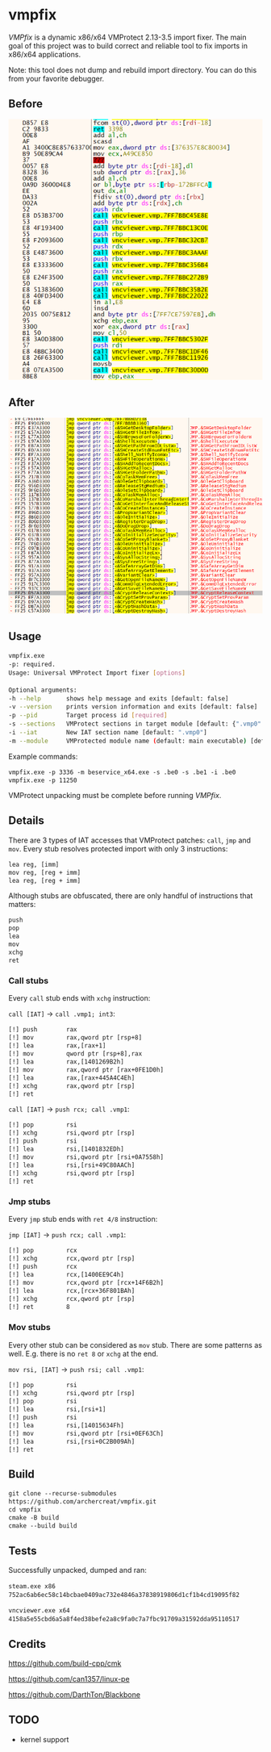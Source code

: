 # vmpfix
*VMPfix* is a dynamic x86/x64 VMProtect 2.13-3.5 import fixer.
The main goal of this project was to build correct and reliable tool to fix imports in x86/x64 applications.

Note: this tool does not dump and rebuild import directory. You can do this from your favorite debugger.

## Before
![](media/before.png) 

## After
![](media/after.png)

## Usage
```bash
vmpfix.exe
-p: required.
Usage: Universal VMProtect Import fixer [options]

Optional arguments:
-h --help       shows help message and exits [default: false]
-v --version    prints version information and exits [default: false]
-p --pid        Target process id [required]
-s --sections   VMProtect sections in target module [default: {".vmp0" ".vmp1" ".be1" ".be0"}]
-i --iat        New IAT section name [default: ".vmp0"]
-m --module     VMProtected module name (default: main executable) [default: ""]
```

Example commands:
```
vmpfix.exe -p 3336 -m beservice_x64.exe -s .be0 -s .be1 -i .be0
vmpfix.exe -p 11250
```

VMProtect unpacking must be complete before running *VMPfix*.

## Details
There are 3 types of IAT accesses that VMProtect patches: `call`, `jmp` and `mov`.
Every stub resolves protected import with only 3 instructions:
```
lea reg, [imm]
mov reg, [reg + imm]
lea reg, [reg + imm]
```
Although stubs are obfuscated, there are only handful of instructions that matters:
```
push
pop
lea
mov
xchg
ret
```

### Call stubs
Every `call` stub ends with `xchg` instruction:

`call [IAT]` -> `call .vmp1; int3`:
```
[!] push        rax
[!] mov         rax,qword ptr [rsp+8]
[!] lea         rax,[rax+1]
[!] mov         qword ptr [rsp+8],rax
[!] lea         rax,[1401269B2h]
[!] mov         rax,qword ptr [rax+0FE1D0h]
[!] lea         rax,[rax+445A4C4Eh]
[!] xchg        rax,qword ptr [rsp]
[!] ret
```

`call [IAT]` -> `push rcx; call .vmp1`:
```
[!] pop         rsi
[!] xchg        rsi,qword ptr [rsp]
[!] push        rsi
[!] lea         rsi,[1401832EDh]
[!] mov         rsi,qword ptr [rsi+0A7558h]
[!] lea         rsi,[rsi+49C80AACh]
[!] xchg        rsi,qword ptr [rsp]
[!] ret
```
### Jmp stubs
Every `jmp` stub ends with `ret 4/8` instruction:

`jmp [IAT]` -> `push rcx; call .vmp1`:
```
[!] pop         rcx
[!] xchg        rcx,qword ptr [rsp]
[!] push        rcx
[!] lea         rcx,[1400EE9C4h]
[!] mov         rcx,qword ptr [rcx+14F6B2h]
[!] lea         rcx,[rcx+36F801BAh]
[!] xchg        rcx,qword ptr [rsp]
[!] ret         8
```
### Mov stubs
Every other stub can be considered as `mov` stub. There are some patterns as well. E.g. there is no `ret 8` or `xchg` at the end.

`mov rsi, [IAT]` -> `push rsi; call .vmp1`:
```
[!] pop         rsi
[!] xchg        rsi,qword ptr [rsp]
[!] pop         rsi
[!] lea         rsi,[rsi+1]
[!] push        rsi
[!] lea         rsi,[14015634Fh]
[!] mov         rsi,qword ptr [rsi+0EF63Ch]
[!] lea         rsi,[rsi+0C2B009Ah]
[!] ret
```

## Build
```
git clone --recurse-submodules https://github.com/archercreat/vmpfix.git
cd vmpfix
cmake -B build
cmake --build build
```

## Tests
Successfully unpacked, dumped and ran:

`steam.exe x86 752ac6ab6ec58c14bcbae0409ac732e4846a37838919806d1cf1b4cd19095f82`

`vncviewer.exe x64 4158a5e55cbd6a5a8f4ed38befe2a8c9fa0c7a7fbc91709a31592dda95110517`

## Credits
https://github.com/build-cpp/cmk

https://github.com/can1357/linux-pe

https://github.com/DarthTon/Blackbone

## TODO
- kernel support
